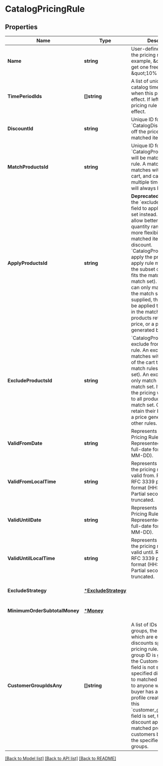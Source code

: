 # CatalogPricingRule

## Properties
Name | Type | Description | Notes
------------ | ------------- | ------------- | -------------
**Name** | **string** | User-defined name for the pricing rule. For example, \&quot;Buy one get one free\&quot; or \&quot;10% off\&quot;. | [optional] [default to null]
**TimePeriodIds** | **[]string** | A list of unique IDs for the catalog time periods when this pricing rule is in effect. If left unset, the pricing rule is always in effect. | [optional] [default to null]
**DiscountId** | **string** | Unique ID for the &#x60;CatalogDiscount&#x60; to take off the price of all matched items. | [optional] [default to null]
**MatchProductsId** | **string** | Unique ID for the &#x60;CatalogProductSet&#x60; that will be matched by this rule. A match rule matches within the entire cart, and can match multiple times. This field will always be set. | [optional] [default to null]
**ApplyProductsId** | **string** | __Deprecated__: Please use the &#x60;exclude_products_id&#x60; field to apply an exclude set instead. Exclude sets allow better control over quantity ranges and offer more flexibility for which matched items receive a discount.  &#x60;CatalogProductSet&#x60; to apply the pricing to. An apply rule matches within the subset of the cart that fits the match rules (the match set). An apply rule can only match once in the match set. If not supplied, the pricing will be applied to all products in the match set. Other products retain their base price, or a price generated by other rules. | [optional] [default to null]
**ExcludeProductsId** | **string** | &#x60;CatalogProductSet&#x60; to exclude from the pricing rule. An exclude rule matches within the subset of the cart that fits the match rules (the match set). An exclude rule can only match once in the match set. If not supplied, the pricing will be applied to all products in the match set. Other products retain their base price, or a price generated by other rules. | [optional] [default to null]
**ValidFromDate** | **string** | Represents the date the Pricing Rule is valid from. Represented in RFC 3339 full-date format (YYYY-MM-DD). | [optional] [default to null]
**ValidFromLocalTime** | **string** | Represents the local time the pricing rule should be valid from. Represented in RFC 3339 partial-time format (HH:MM:SS). Partial seconds will be truncated. | [optional] [default to null]
**ValidUntilDate** | **string** | Represents the date the Pricing Rule is valid until. Represented in RFC 3339 full-date format (YYYY-MM-DD). | [optional] [default to null]
**ValidUntilLocalTime** | **string** | Represents the local time the pricing rule should be valid until. Represented in RFC 3339 partial-time format (HH:MM:SS). Partial seconds will be truncated. | [optional] [default to null]
**ExcludeStrategy** | [***ExcludeStrategy**](ExcludeStrategy.md) |  | [optional] [default to null]
**MinimumOrderSubtotalMoney** | [***Money**](Money.md) |  | [optional] [default to null]
**CustomerGroupIdsAny** | **[]string** | A list of IDs of customer groups, the members of which are eligible for discounts specified in this pricing rule. Notice that a group ID is generated by the Customers API. If this field is not set, the specified discount applies to matched products sold to anyone whether the buyer has a customer profile created or not. If this &#x60;customer_group_ids_any&#x60; field is set, the specified discount applies only to matched products sold to customers belonging to the specified customer groups. | [optional] [default to null]

[[Back to Model list]](../README.md#documentation-for-models) [[Back to API list]](../README.md#documentation-for-api-endpoints) [[Back to README]](../README.md)

